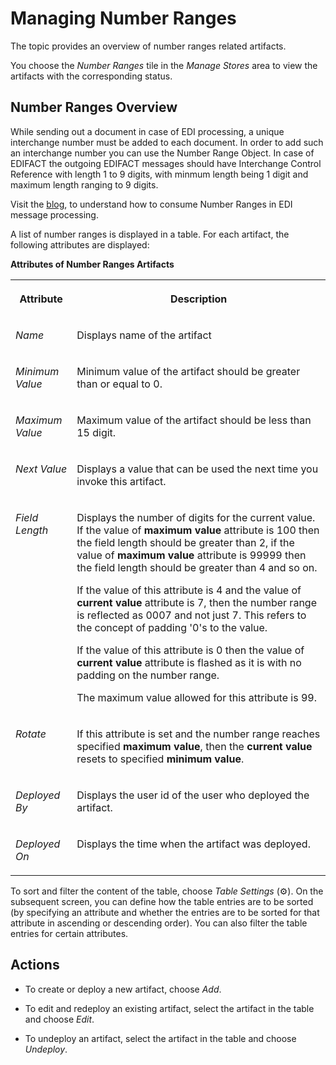 <!-- loiob6e17fa17a70491da4a54216db298f84 -->

<link rel="stylesheet" type="text/css" href="../css/sap-icons.css"/>

# Managing Number Ranges

The topic provides an overview of number ranges related artifacts.

You choose the *Number Ranges* tile in the *Manage Stores* area to view the artifacts with the corresponding status.



## Number Ranges Overview

While sending out a document in case of EDI processing, a unique interchange number must be added to each document. In order to add such an interchange number you can use the Number Range Object. In case of EDIFACT the outgoing EDIFACT messages should have Interchange Control Reference with length 1 to 9 digits, with minmum length being 1 digit and maximum length ranging to 9 digits.

Visit the [blog](https://blogs.sap.com/2018/06/26/cloud-integration-working-with-number-ranges/), to understand how to consume Number Ranges in EDI message processing.

A list of number ranges is displayed in a table. For each artifact, the following attributes are displayed:

**Attributes of Number Ranges Artifacts**


<table>
<tr>
<th valign="top">

Attribute

</th>
<th valign="top">

Description

</th>
</tr>
<tr>
<td valign="top">

*Name* 

</td>
<td valign="top">

Displays name of the artifact

</td>
</tr>
<tr>
<td valign="top">

*Minimum Value* 

</td>
<td valign="top">

Minimum value of the artifact should be greater than or equal to 0.

</td>
</tr>
<tr>
<td valign="top">

*Maximum Value* 

</td>
<td valign="top">

Maximum value of the artifact should be less than 15 digit.

</td>
</tr>
<tr>
<td valign="top">

*Next Value* 

</td>
<td valign="top">

Displays a value that can be used the next time you invoke this artifact.

</td>
</tr>
<tr>
<td valign="top">

*Field Length* 

</td>
<td valign="top">

Displays the number of digits for the current value. If the value of **maximum value** attribute is 100 then the field length should be greater than 2, if the value of **maximum value** attribute is 99999 then the field length should be greater than 4 and so on.

If the value of this attribute is 4 and the value of **current value** attribute is 7, then the number range is reflected as 0007 and not just 7. This refers to the concept of padding '0's to the value.

If the value of this attribute is 0 then the value of **current value** attribute is flashed as it is with no padding on the number range.

The maximum value allowed for this attribute is 99.

</td>
</tr>
<tr>
<td valign="top">

*Rotate* 

</td>
<td valign="top">

If this attribute is set and the number range reaches specified **maximum value**, then the **current value** resets to specified **minimum value**.

</td>
</tr>
<tr>
<td valign="top">

*Deployed By* 

</td>
<td valign="top">

Displays the user id of the user who deployed the artifact.

</td>
</tr>
<tr>
<td valign="top">

*Deployed On* 

</td>
<td valign="top">

Displays the time when the artifact was deployed.

</td>
</tr>
</table>

To sort and filter the content of the table, choose *Table Settings* \(:gear:\). On the subsequent screen, you can define how the table entries are to be sorted \(by specifying an attribute and whether the entries are to be sorted for that attribute in ascending or descending order\). You can also filter the table entries for certain attributes.



## Actions

-   To create or deploy a new artifact, choose *Add*.

-   To edit and redeploy an existing artifact, select the artifact in the table and choose *Edit*.

-   To undeploy an artifact, select the artifact in the table and choose *Undeploy*.


